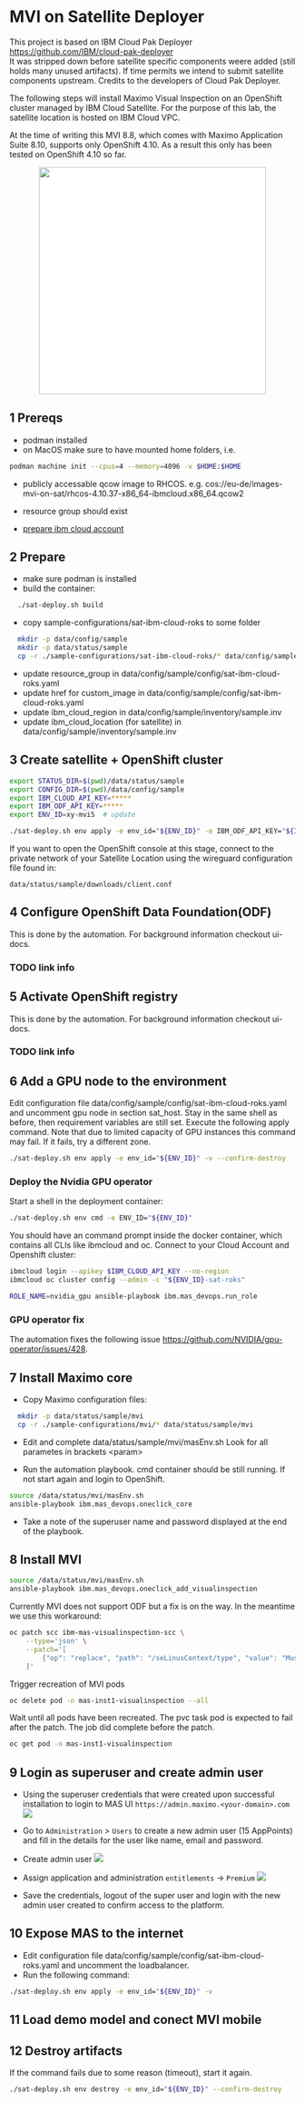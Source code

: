 # MVI on Satellite Deployer

This project is based on IBM Cloud Pak Deployer https://github.com/IBM/cloud-pak-deployer  
It was stripped down before satellite specific components weere added (still holds many unused artifacts). If time permits we intend to submit satellite components upstream. Credits to the developers of Cloud Pak Deployer.

The following steps will install Maximo Visual Inspection on an OpenShift cluster managed by IBM Cloud Satellite. For the purpose of this lab, the satellite location is hosted on IBM Cloud VPC.

At the time of writing this MVI 8.8, which comes with Maximo Application Suite 8.10, supports only OpenShift 4.10. As a result this only has been tested on OpenShift 4.10 so far.

<p align="center"><img src="images/deployment.png" width="400" style="background-color: white"/></p>

## 1 Prereqs
- podman installed
- on MacOS make sure to have mounted home folders, i.e.
```bash
podman machine init --cpus=4 --memory=4096 -v $HOME:$HOME
```
- publicly accessable qcow image to RHCOS. e.g. cos://eu-de/images-mvi-on-sat/rhcos-4.10.37-x86_64-ibmcloud.x86_64.qcow2
- resource group should exist

- [prepare ibm cloud account](prerequisites.md)

## 2 Prepare
- make sure podman is installed
- build the container:
```bash
  ./sat-deploy.sh build
```
- copy sample-configurations/sat-ibm-cloud-roks to some folder
```bash
  mkdir -p data/config/sample
  mkdir -p data/status/sample
  cp -r ./sample-configurations/sat-ibm-cloud-roks/* data/config/sample
```
- update resource_group in data/config/sample/config/sat-ibm-cloud-roks.yaml
- update href for custom_image in data/config/sample/config/sat-ibm-cloud-roks.yaml
- update ibm_cloud_region in data/config/sample/inventory/sample.inv
- update ibm_cloud_location (for satellite) in data/config/sample/inventory/sample.inv

## 3 Create satellite + OpenShift cluster

```bash
export STATUS_DIR=$(pwd)/data/status/sample
export CONFIG_DIR=$(pwd)/data/config/sample
export IBM_CLOUD_API_KEY=*****
export IBM_ODF_API_KEY=*****
export ENV_ID=xy-mvi5  # update

./sat-deploy.sh env apply -e env_id="${ENV_ID}" -e IBM_ODF_API_KEY="${IBM_ODF_API_KEY}" -v
```

If you want to open the OpenShift console at this stage, connect to the private network of your Satellite Location using the wireguard configuration file found in:
```code
data/status/sample/downloads/client.conf
```

## 4 Configure OpenShift Data Foundation(ODF)

This is done by the automation. For background information checkout ui-docs.

### TODO link info

## 5 Activate OpenShift registry

This is done by the automation. For background information checkout ui-docs.

### TODO link info

## 6 Add a GPU node to the environment

Edit configuration file data/config/sample/config/sat-ibm-cloud-roks.yaml and uncomment gpu node in section sat_host.
Stay in the same shell as before, then requirement variables are still set. Execute the following apply command. Note
that due to limited capacity of GPU instances this command may fail. If it fails, try a different zone.

```bash
./sat-deploy.sh env apply -e env_id="${ENV_ID}" -v --confirm-destroy
```

### Deploy the Nvidia GPU operator

Start a shell in the deployment container:
```bash
./sat-deploy.sh env cmd -e ENV_ID="${ENV_ID}"
```
You should have an command prompt inside the docker container, which contains all CLIs like ibmcloud and oc.
Connect to your Cloud Account and Openshift cluster:
```bash
ibmcloud login --apikey $IBM_CLOUD_API_KEY --no-region
ibmcloud oc cluster config --admin -c "${ENV_ID}-sat-roks"

```

```bash
ROLE_NAME=nvidia_gpu ansible-playbook ibm.mas_devops.run_role
```

### GPU operator fix
The automation fixes the following issue https://github.com/NVIDIA/gpu-operator/issues/428.

## 7 Install Maximo core

- Copy Maximo configuration files:

```bash
  mkdir -p data/status/sample/mvi
  cp -r ./sample-configurations/mvi/* data/status/sample/mvi

```
- Edit and complete data/status/sample/mvi/masEnv.sh 
Look for all parametes in brackets \<param>

- Run the automation playbook. cmd container should be still running. If not start again and login to OpenShift.

```bash
source /data/status/mvi/masEnv.sh
ansible-playbook ibm.mas_devops.oneclick_core

```

- Take a note of the superuser name and password displayed at the end of the playbook.

## 8 Install MVI

```bash
source /data/status/mvi/masEnv.sh
ansible-playbook ibm.mas_devops.oneclick_add_visualinspection

```

Currently MVI does not support ODF but a fix is on the way. In the meantime we use this workaround:

```bash
oc patch scc ibm-mas-visualinspection-scc \
    --type='json' \
    --patch='[
        {"op": "replace", "path": "/seLinuxContext/type", "value": "MustRunAs"}
    ]'
```

Trigger recreation of MVI pods

```bash
oc delete pod -n mas-inst1-visualinspection --all
```

Wait until all pods have been recreated. The pvc task pod is expected to fail after the patch. The job did complete before the patch.

```bash
oc get pod -n mas-inst1-visualinspection
```


## 9 Login as superuser and create admin user

- Using the superuser credentials that were created upon successful installation to login to MAS UI ```https://admin.maximo.<your-domain>.com```
![](images/mas-login.png)
- Go to ```Administration``` > ```Users``` to create a new admin user (15 AppPoints) and fill in the details for the user like name, email and password.

- Create admin user
![](images/admin-identity.png)
- Assign application and administration ```entitlements``` -> ```Premium```
![](images/admin-entitlement.png)
- Save the credentials, logout of the super user and login with the new admin user created to confirm access to the platform.

## 10 Expose MAS to the internet

- Edit configuration file data/config/sample/config/sat-ibm-cloud-roks.yaml and uncomment the loadbalancer.
- Run the following command:

```bash
./sat-deploy.sh env apply -e env_id="${ENV_ID}" -v
```

## 11 Load demo model and conect MVI mobile



## 12 Destroy artifacts

If the command fails due to some reason (timeout), start it again.

```bash
./sat-deploy.sh env destroy -e env_id="${ENV_ID}" --confirm-destroy
```
